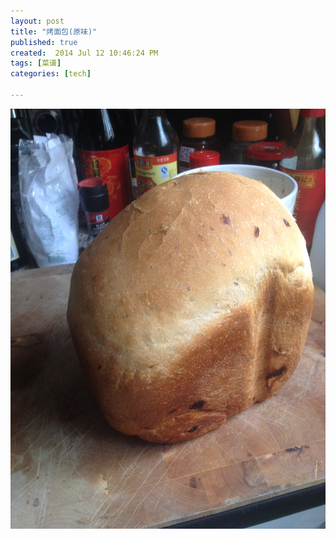 ```yaml
---
layout: post
title: "烤面包(原味)"
published: true
created:  2014 Jul 12 10:46:24 PM
tags: [菜谱]
categories: [tech]

---
```



![home-made-bread](/images/caipu-recipe/home-made-bread.JPG "home-made-bread")
